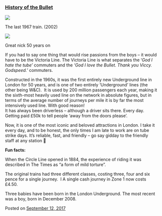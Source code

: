 
### [History of the Bullet](https://fazthebro.com/2017/09/12/history-of-the-bullet/)

![](https://upload.wikimedia.org/wikipedia/commons/1/1b/1967_tube_stock_farewell_at_Stockwell_by_Trowbridge_Estate.png)

The last 1967 train. (2002)

![](https://upload.wikimedia.org/wikipedia/commons/thumb/8/85/London_Underground_1967_Stock_Interior.jpg/1280px-London_Underground_1967_Stock_Interior.jpg)

Great nick 50 years on

If you had to say one thing that would rise passions from the boys – it would have to be the Victoria Line. The Victoria Line is what separates the ‘_God I hate the tube’_ commuters and the _‘God I love the Bullet. Thank you Viccy. Godspeed.’_ commuters.

Constructed in the 1960s, it was the first entirely new Underground line in London for 50 years, and is one of two entirely ‘Underground’ lines (the other being W&C).  It is used by 200 million passengers each year, making it the sixth-most heavily used line on the network in absolute figures, but in terms of the average number of journeys per mile it is by far the most intensively used line. With good reason!  
It has always been driverless – although a driver sits there. Every day. Getting paid £50k to tell people ‘away from the doors please’.

Now, it is one of the most iconic and beloved attractions in London. I take it every day, and to be honest, the only times I am late to work are on tube strike days. It’s reliable, fast, and friendly – go say gidday to the friendly staff at any station 🙂

**Fun facts:**

When the Circle Line opened in 1884, the experience of riding it was described in The Times as “a form of mild torture”.

The original trains had three different classes, costing three, four and six pence for a single journey.  l A single cash journey in Zone 1 now costs £4.50.

Three babies have been born in the London Underground. The most recent was a boy, born in December 2008.

Posted on [September 12, 2017](https://fazthebro.com/2017/09/12/exciting-times/)
